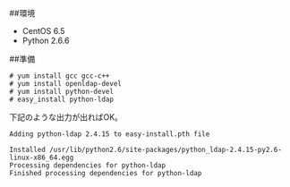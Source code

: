 ##環境

- CentOS 6.5
- Python 2.6.6

##準備

```
# yum install gcc gcc-c++
# yum install openldap-devel
# yum install python-devel
# easy_install python-ldap
```

下記のような出力が出ればOK。

```
Adding python-ldap 2.4.15 to easy-install.pth file

Installed /usr/lib/python2.6/site-packages/python_ldap-2.4.15-py2.6-linux-x86_64.egg
Processing dependencies for python-ldap
Finished processing dependencies for python-ldap


```

